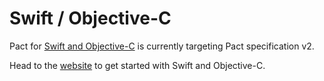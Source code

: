 # Swift / Objective-C

Pact for [Swift and Objective-C](https://github.com/DiUS/pact-consumer-swift) is currently targeting Pact specification v2. 

Head to the [website](https://github.com/DiUS/pact-consumer-swift) to get started with Swift and Objective-C.
